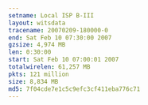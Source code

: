 ```yaml
---
setname: Local ISP B-III
layout: witsdata
tracename: 20070209-180000-0
end: Sat Feb 10 07:30:00 2007
gzsize: 4,974 MB
len: 0:30:00
start: Sat Feb 10 07:00:01 2007
totalwirelen: 61,257 MB
pkts: 121 million
size: 8,834 MB
md5: 7f04cde7e1c5c9efc3cf411eba776c71
---
```

